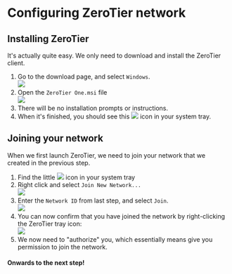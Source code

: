 # Configuring ZeroTier network

## Installing ZeroTier

It's actually quite easy. We only need to download and install the ZeroTier client.

1. Go to the download page, and select `Windows`.\
   ![](https://shx.is/5BD\_\_7440.png)
2. Open the `ZeroTier One.msi` file\
   ![](https://shx.is/5BE0fD3yL.png)
3. There will be no installation prompts or instructions.
4. When it's finished, you should see this ![](https://shx.is/5BE0DjXJn.png) icon in your system tray.

## Joining your network

When we first launch ZeroTier, we need to join your network that we created in the previous step.

1. Find the little ![](https://shx.is/5BE0DjXJn.png) icon in your system tray
2. Right click and select `Join New Network...`\
   ![](https://shx.is/5BE1Hq0Km.png)
3. Enter the `Network ID` from last step, and select `Join`.\
   ![](https://shx.is/5BE2gmw8E.png)
4. You can now confirm that you have joined the network by right-clicking the ZeroTier tray icon:\
   ![](https://shx.is/5BE2CJxtZ.png)
5. We now need to "authorize" you, which essentially means give you permission to join the network.

#### Onwards to the next step!
